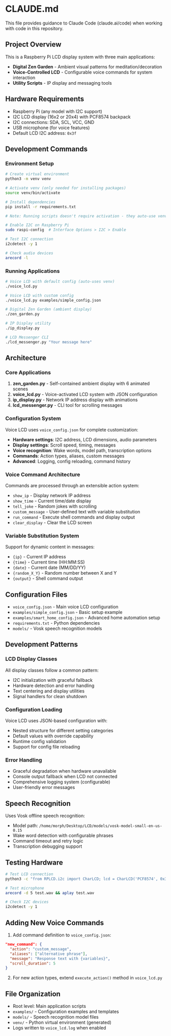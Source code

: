 # CLAUDE.md

This file provides guidance to Claude Code (claude.ai/code) when working with code in this repository.

## Project Overview

This is a Raspberry Pi LCD display system with three main applications:
- **Digital Zen Garden** - Ambient visual patterns for meditation/decoration
- **Voice-Controlled LCD** - Configurable voice commands for system interaction
- **Utility Scripts** - IP display and messaging tools

## Hardware Requirements

- Raspberry Pi (any model with I2C support)
- I2C LCD display (16x2 or 20x4) with PCF8574 backpack
- I2C connections: SDA, SCL, VCC, GND
- USB microphone (for voice features)
- Default LCD I2C address: `0x3f`

## Development Commands

### Environment Setup
```bash
# Create virtual environment
python3 -m venv venv

# Activate venv (only needed for installing packages)
source venv/bin/activate

# Install dependencies
pip install -r requirements.txt

# Note: Running scripts doesn't require activation - they auto-use venv

# Enable I2C on Raspberry Pi
sudo raspi-config  # Interface Options > I2C > Enable

# Test I2C connection
i2cdetect -y 1

# Check audio devices
arecord -l
```

### Running Applications
```bash
# Voice LCD with default config (auto-uses venv)
./voice_lcd.py

# Voice LCD with custom config
./voice_lcd.py examples/simple_config.json

# Digital Zen Garden (ambient display)
./zen_garden.py

# IP Display utility
./ip_display.py

# LCD Messenger CLI
./lcd_messenger.py "Your message here"
```

## Architecture

### Core Applications

1. **zen_garden.py** - Self-contained ambient display with 6 animated scenes
2. **voice_lcd.py** - Voice-activated LCD system with JSON configuration
3. **ip_display.py** - Network IP address display with animations
4. **lcd_messenger.py** - CLI tool for scrolling messages

### Configuration System

Voice LCD uses `voice_config.json` for complete customization:
- **Hardware settings**: I2C address, LCD dimensions, audio parameters
- **Display settings**: Scroll speed, timing, messages
- **Voice recognition**: Wake words, model path, transcription options
- **Commands**: Action types, aliases, custom messages
- **Advanced**: Logging, config reloading, command history

### Voice Command Architecture

Commands are processed through an extensible action system:
- `show_ip` - Display network IP address
- `show_time` - Current time/date display
- `tell_joke` - Random jokes with scrolling
- `custom_message` - User-defined text with variable substitution
- `run_command` - Execute shell commands and display output
- `clear_display` - Clear the LCD screen

### Variable Substitution System

Support for dynamic content in messages:
- `{ip}` - Current IP address
- `{time}` - Current time (HH:MM:SS)
- `{date}` - Current date (MM/DD/YY)
- `{random_X_Y}` - Random number between X and Y
- `{output}` - Shell command output

## Configuration Files

- `voice_config.json` - Main voice LCD configuration
- `examples/simple_config.json` - Basic setup example
- `examples/smart_home_config.json` - Advanced home automation setup
- `requirements.txt` - Python dependencies
- `models/` - Vosk speech recognition models

## Development Patterns

### LCD Display Classes
All display classes follow a common pattern:
- I2C initialization with graceful fallback
- Hardware detection and error handling
- Text centering and display utilities
- Signal handlers for clean shutdown

### Configuration Loading
Voice LCD uses JSON-based configuration with:
- Nested structure for different setting categories
- Default values with override capability
- Runtime config validation
- Support for config file reloading

### Error Handling
- Graceful degradation when hardware unavailable
- Console output fallback when LCD not connected
- Comprehensive logging system (configurable)
- User-friendly error messages

## Speech Recognition

Uses Vosk offline speech recognition:
- Model path: `/home/morph/Desktop/LCD/models/vosk-model-small-en-us-0.15`
- Wake word detection with configurable phrases
- Command timeout and retry logic
- Transcription debugging support

## Testing Hardware

```bash
# Test LCD connection
python3 -c "from RPLCD.i2c import CharLCD; lcd = CharLCD('PCF8574', 0x3f); lcd.write_string('Test')"

# Test microphone
arecord -d 5 test.wav && aplay test.wav

# Check I2C devices
i2cdetect -y 1
```

## Adding New Voice Commands

1. Add command definition to `voice_config.json`:
```json
"new_command": {
  "action": "custom_message",
  "aliases": ["alternative phrase"],
  "message": "Response text with {variables}",
  "scroll_duration": 5
}
```

2. For new action types, extend `execute_action()` method in `voice_lcd.py`

## File Organization

- Root level: Main application scripts
- `examples/` - Configuration examples and templates
- `models/` - Speech recognition model files
- `venv/` - Python virtual environment (generated)
- Logs written to `voice_lcd.log` when enabled